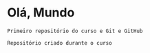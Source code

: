 # Olá, Mundo
    Primeiro repositório do curso e Git e GitHub

    Repositório criado durante o curso 